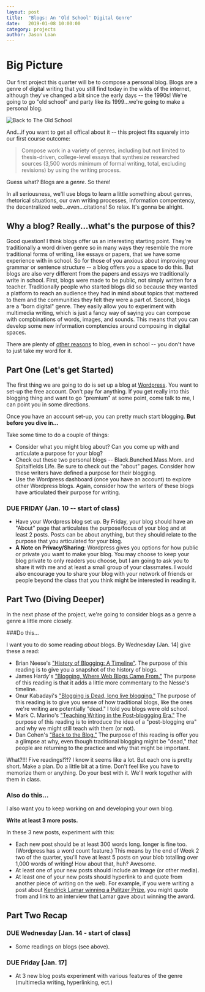 ```yaml
---
layout: post
title:  "Blogs: An 'Old School' Digital Genre"
date:   2019-01-08 10:00:00
category: projects
author: Jason Loan
---
```

# Big Picture

Our first project this quarter will be to compose a personal blog. Blogs are a genre of digital writing   that you still find today in the wilds of the internet, although they've changed a bit since the early days -- the 1990s! We're going to go "old school" and party like its 1999...we're going to make a personal blog.

![Back to The Old School]()

And...if you want to get all offical about it -- this project fits squarely into our first course outcome:

> Compose work in a variety of genres, including but not limited to thesis-driven, college-level essays that synthesize researched sources (3,500 words minimum of formal writing, total, excluding revisions) by using the writing process.

Guess what? Blogs are a *genre*. So there!

In all seriousness, we'll use blogs to learn a little something about genres, rhetorical situations, our own writing processes, information compentency, the decentralized web...even...citations! So relax. It's gonna be alright.


## Why a blog? Really...what's the purpose of this?

Good question! I think blogs offer us an interesting starting point. They're traditionally a word driven genre so in many ways they resemble the more traditional forms of writing, like essays or papers, that we have some experience with in school. So for those of you anxious about improving your grammar or sentence structure -- a blog offers you a space to do this. But blogs are also very different from the papers and essays we traditionally write in school. First, blogs were made to be public, not simply written for a teacher. Traditionally people who started blogs did so because they wanted a platform to reach an audience they had in mind about topics that mattered to them and the communities they felt they were a part of. Second, blogs are a "born digital" genre. They easily allow you to experiment with multimedia writing, which is just a fancy way of saying you can compose with compbinations of words, images, and sounds. This means that you can develop some new information comptencies around composing in digital spaces.

There are plenty of [other reasons](http://www.kathleenamorris.com/2018/03/14/benefits-blogging/) to blog, even in school -- you don't have to just take my word for it.

## Part One (Let's get Started)

The first thing we are going to do is set up a blog at [Wordpress](https://wordpress.com). You want to set-up the free account. Don't pay for anything. If you get really into this blogging thing and want to go "premium" at some point, come talk to me, I can point you in some directions.

Once you have an account set-up, you can pretty much start blogging. **But before you dive in...**

Take some time to do a couple of things:

* Consider what you might blog about? Can you come up with and articulate a purpose for your blog?
* Check out these two personal blogs -- Black.Bunched.Mass.Mom. and Spitalfields Life. Be sure to check out the "about" pages. Consider how these writers have defined a purpose for their blogging.
* Use the Wordpress dashboard (once you have an account) to explore other Wordpress blogs. Again, consider how the writers of these blogs have articulated their purpose for writing.


### DUE FRIDAY (Jan. 10 -- start of class)

* Have your Wordpress blog set up. By Friday, your blog should have an "About" page that articulates the purpose/focus of your blog and at least 2 posts. Posts can be about anything, but they should relate to the purpose that you articulated for your blog.
* **A Note on Privacy/Sharing**: Wordpress gives you options for how public or private you want to make your blog. You may choose to keep your blog private to only readers you choose, but I am going to ask you to share it with me and at least a small group of your classmates. I would also encourage you to share your blog with your network of friends or people beyond the class that you think might be interested in reading it.


## Part Two (Diving Deeper)

In the next phase of the project, we're going to consider blogs as a genre a genre a little more closely.

###Do this...

I want you to do some reading *about* blogs. By Wednesday [Jan. 14] give these a read:

* Brian Neese's ["History of Blogging: A Timeline"](https://online.ndm.edu/news/communication/history-of-blogging/). The purpose of this reading is to give you a snapshot of the history of blogs.
* James Hardy's ["Blogging, Where Web Blogs Came From."](https://historycooperative.org/the-history-of-blogs/) The purpose of this reading is that it adds a little more commentary to the Nesse's timeline.
* Onur Kabadayi's ["Blogging is Dead, long live blogging."](https://www.theguardian.com/media-network/media-network-blog/2014/jul/16/blogging-dead-bloggers-digital-content) The purpose of this reading is to give you sense of how traditional blogs, like the ones we're writing are potentially "dead." I told you blogs were old school.
* Mark C. Marino's ["Teaching Writing in the Post-bloggging Era."](https://medium.com/@markcmarino/teaching-writing-in-the-post-blogging-era-ab7848247e33) The purpose of this reading is to introduce the idea of a "post-blogging era" and why we might still teach with them (or not).
* Dan Cohen's ["Back to the Blog."](https://dancohen.org/2018/03/21/back-to-the-blog/) The purpose of this reading is offer you a glimpse at why, even though traditional blogging might be "dead," that people are returning to the practice and why that might be important.

What?!!! Five readings!?!? I know it seems like a lot. But each one is pretty short. Make a plan. Do a little bit at a time. Don't feel like you have to memorize them or anything. Do your best with it. We'll work together with them in class.

### Also do this...

I also want you to keep working on and developing your own blog.

**Write at least 3 more posts.**

In these 3 new posts, experiment with this:

* Each new post should be at least 300 words long. longer is fine too. (Wordpress has a word count feature.) This means by the end of Week 2 two of the quarter, you'll have at least 5 posts on your blob totalling over 1,000 words of writing! How about that, huh? Awesome.
* At least one of your new posts should include an image (or other media).
* At least one of your new posts should hyperlink to and quote from another piece of writing on the web. For example, if you were writing a post about [Kendrick Lamar winning a Pulitzer Prize](https://www.xxlmag.com/news/2018/04/kendrick-lamar-damn-wins-pulitzer-prize/), you might quote from and link to an interview that Lamar gave about winning the award.


## Part Two Recap

### DUE Wednesday [Jan. 14 - start of class]

* Some readings on blogs (see above).

### DUE Friday [Jan. 17]

* At 3 new blog posts experiment with various features of the genre (multimedia writing, hyperlinking, ect.)
